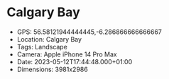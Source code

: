 # Calgary Bay

- GPS: 56.58121944444445,-6.286866666666667
- Location: Calgary Bay
- Tags: Landscape
- Camera: Apple iPhone 14 Pro Max
- Date: 2023-05-12T17:44:48.000+01:00
- Dimensions: 3981x2986
